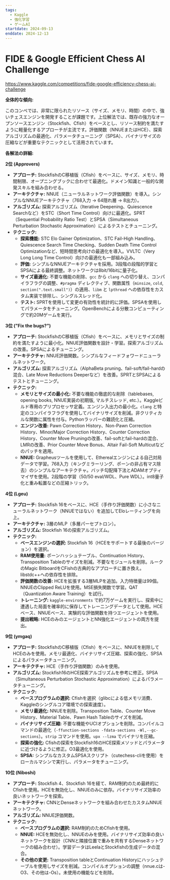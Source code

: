 ```yaml
---
tags:
  - Kaggle
  - 強化学習
  - ゲームAI
startdate: 2024-09-13
enddate: 2024-12-13
---
```

# FIDE & Google Efficient Chess AI Challenge
https://www.kaggle.com/competitions/fide-google-efficiency-chess-ai-challenge

**全体的な傾向:**

このコンペでは、非常に限られたリソース（サイズ、メモリ、時間）の中で、強いチェスエンジンを開発することが課題です。上位解法では、既存の強力なオープンソースエンジン（Stockfish、Cfish）をベースとし、リソース制約を満たすように軽量化するアプローチが主流です。評価関数（NNUEまたはHCE）、探索アルゴリズムの最適化、パラメータチューニング（SPSA）、バイナリサイズの圧縮などが重要なテクニックとして活用されています。

**各解法の詳細:**

**2位 (Approvers)**

- **アプローチ:** StockfishのC移植版（Cfish）をベースに、サイズ、メモリ、時間制限、オープニングブックに合わせて最適化。ドメイン知識と一般的な開発スキルを組み合わせる。
- **アーキテクチャ:** NNUE（ニューラルネットワーク評価関数）を導入。シンプルなNNUEアーキテクチャ（768入力 -> 64隠れ層 -> 8出力）。
- **アルゴリズム:** 探索アルゴリズム（Iterative Deepening、Quiescence Searchなど）をSTC（Short Time Control）向けに最適化。SPRT（Sequential Probability Ratio Test）とSPSA（Simultaneous Perturbation Stochastic Approximation）によるテストとチューニング。
- **テクニック:**
    - **探索機能:** STC Elo Gainer Optimization、STC Fail-High Handling、Quiescence Search Time Checking、Sudden Death Time Control Optimizationなど、短時間思考向けの最適化を導入。VVLTC（Very Long Long Time Control）向けの最適化も一部組み込み。
    - **評価:** シンプルなNNUEアーキテクチャを採用。3段階の段階的学習とSPSAによる最終調整。ネットワークは8bit/16bitに量子化。
    - **サイズ最適化:** 不要な機能の削除、`gcc` から `clang` への切り替え、コンパイラフラグの調整、`#pragma` ディレクティブ、関数属性（`minsize`, `cold`, `section(".text.small")`）の適用、`libm` と `lpthread` への依存性をカスタム実装で排除し、シングルスレッド化。
    - **テスト:** SPRTを使用して変更の有効性を統計的に評価。SPSAを使用してパラメータをチューニング。OpenBenchによる分散コンピューティングで約20Mゲームを実行。

**3位 ("Fix the bugs?")**

- **アプローチ:** StockfishのC移植版（Cfish）をベースに、メモリとサイズの制約を満たすように最小化。NNUE評価関数を設計・学習。探索アルゴリズムの改善。SPSAによるチューニング。
- **アーキテクチャ:** NNUE評価関数。シンプルなフィードフォワードニューラルネットワーク。
- **アルゴリズム:** 探索アルゴリズム（AlphaBeta pruning、fail-soft/fail-hardの混合、Late Move Reductions Deeperなど）を改善。SPRTとSPSAによるテストとチューニング。
- **テクニック:**
    - **メモリとサイズの最小化:** 不要な機能の徹底的な削除（tablebases, opening books, NNUE実装の初期版, マルチスレッド, etc.）。Kaggleビルド専用のプリプロセッサ定義。エンジン入出力の最小化。`clang` と特定のコンパイラフラグを使用してバイナリサイズを削減。非クリティカルな関数に属性を付与。Pythonラッパーの難読化と圧縮。
    - **エンジン改善:** Pawn Correction History、Non-Pawn Correction History、Minor/Major Correction History、Counter Correction History、Counter Move Pruningの改善、fail-softとfail-hardの混合、LMRの改善、Prior Counter Move Bonus、Altair Fail-Soft Multicutなどのパッチを適用。
    - **NNUE:** Grapheusツールを使用して、Etherealエンジンによる自己対局データで学習。768入力（キングミラーリング、ポーンの非占有マス除去）のシンプルなアーキテクチャ。バッチ勾配降下法とADAMオプティマイザを使用。2段階の学習（50/50 eval/WDL、Pure WDL）。int8量子化と重み転置などの圧縮トリック。

**4位 (Lgeu)**

- **アプローチ:** Stockfish 16をベースに、HCE（手作り評価関数）に小さなニューラルネットワーク（NNUEではない）を追加してEloレーティングを向上。
- **アーキテクチャ:** 3層のMLP（多層パーセプトロン）。
- **アルゴリズム:** Stockfish 16の探索アルゴリズム。
- **テクニック:**
    - **ベースエンジンの選択:** Stockfish 16（HCEをサポートする最後のバージョン）を選択。
    - **RAM使用量:** ポーンハッシュテーブル、Continuation History、Transposition Tableのサイズを削減。不要なモジュールを削除。ルークのMagic BitboardをCFishの古典的なアプローチに置き換え。libstdc++への依存性を排除。
    - **評価関数の改善:** HCEを拡張する3層MLPを追加。入力特徴量は99個。NNUEのClipped ReLUを使用。MSE損失関数で学習。QAT（Quantization Aware Training）を試行。
    - **トレーニング:** `kaggle-environments` で約7万ゲームを実行し、探索中に遭遇した局面を確率的に保存してトレーニングデータとして使用。HCEベース、NNUEベース、実験的な評価関数を持つエージェントを使用。
    - **提出戦略:** HCEのみのエージェントとNN強化エージェントの両方を提出。

**9位 (ymgaq)**

- **アプローチ:** StockfishのC移植版（Cfish）をベースに、NNUEを削除してHCEのみを使用。メモリ最適化、バイナリサイズ圧縮、探索の強化、SPSAによるパラメータチューニング。
- **アーキテクチャ:** HCE（手作り評価関数）のみを使用。
- **アルゴリズム:** Stockfish16のHCE探索アルゴリズムを参考に修正。SPSA（Simultaneous Perturbation Stochastic Approximation）によるパラメータチューニング。
- **テクニック:**
    - **ベースプログラムの選択:** Cfishを選択（glibcによる低メモリ消費、Kaggleのシングルコア環境での探索速度）。
    - **メモリ最適化:** NNUEを削除。Transposition Table、Counter Move History、Material Table、Pawn Hash Tableのサイズを削減。
    - **バイナリサイズ圧縮:** 不要な機能やUCIオプションを削除。コンパイルコマンドの最適化（`-ffunction-sections -fdata-sections -Wl,--gc-sections`）。`strip` コマンドを使用。`upx --lzma` でバイナリを圧縮。
    - **探索の強化:** Cfishの探索をStockfish16のHCE探索メソッドとパラメータに近づけるように修正。O3最適化を使用。
    - **SPSA:** シンプルなカスタムSPSAスクリプト（cutechess-cliを使用）をローカルマシンで実行し、パラメータをチューニング。

**10位 (Niboshi)**

- **アプローチ:** Stockfish 4、Stockfish 16を経て、RAM制約のため最終的にCfishを使用。HCEを無効化し、NNUEのみに依存。バイナリサイズ効率の良いネットワークを探索。
- **アーキテクチャ:** CNNとDenseネットワークを組み合わせたカスタムNNUEネットワーク。
- **アルゴリズム:** NNUE評価関数。
- **テクニック:**
    - **ベースプログラムの選択:** RAM制約のためCfishを使用。
    - **NNUE:** HCEを無効化し、NNUEのみを使用。バイナリサイズ効率の良いネットワークを設計（CNNと隣接位置で重みを共有するDenseネットワークの組み合わせ）。学習データはLeelaとStockfishの生成データの混合。
    - **その他の変更:** Transposition tableとContinuation Historyにハッシュテーブルを使用しサイズを削減。コンパイルオプションの調整（nnue.cは-O3、その他は-Os）。未使用の機能などを削除。
